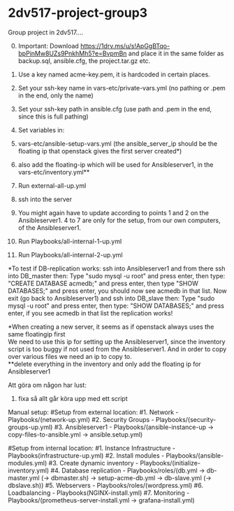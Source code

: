 # 2dv517-project-group3

Group project in 2dv517....

0. Important: Download https://1drv.ms/u/s!ApGgBTqo-bpPinMw8UZs9PnkhMh5?e=BvpmBn and place it in the same folder as backup.sql, ansible.cfg, the project.tar.gz etc.    
1. Use a key named acme-key.pem, it is hardcoded in certain places.

2. Set your ssh-key name in vars-etc/private-vars.yml (no pathing or .pem in the end, only the name)
3. Set your ssh-key path in ansible.cfg (use path and .pem in the end, since this is full pathing)    

4. Set variables in:
5. vars-etc/ansible-setup-vars.yml (the ansible_server_ip should be the floating ip that openstack gives the first server created*)
6. also add the floating-ip which will be used for Ansibleserver1, in the vars-etc/inventory.yml**
7. Run external-all-up.yml    

8. ssh into the server
9. You might again have to update according to points 1 and 2 on the Ansibleserver1. 4 to 7 are only for the setup, from our own computers, of the Ansibleserver1.
10. Run Playbooks/all-internal-1-up.yml
11. Run Playbooks/all-internal-2-up.yml    


*To test if DB-replication works: ssh into Ansibleserver1 and from there ssh into DB_master then:
 Type "sudo mysql -u root"  and press enter, then type: "CREATE DATABASE acmedb;" and press enter, then type "SHOW DATABASES;" and press enter, you should now see acmedb in that list.
Now exit (go back to Ansibleserver1) and ssh into DB_slave then:
Type "sudo mysql -u root" and press enter, then type: "SHOW DATABASES;" and press enter, if you see acmedb in that list the replication works!


*When creating a new server, it seems as if openstack always uses the same floatingip first  
We need to use this ip for setting up the Ansibleserver1, since the inventory script is too buggy if not used from the Ansibleserver1. And in order to copy over various files we need an ip to copy to.  
**delete everything in the inventory and only add the floating ip for Ansibleserver1

Att göra om någon har lust:
1. fixa så allt går köra upp med ett script


Manual setup:
#Setup from external location:
#1. Network - Playbooks/(network-up.yml)
#2. Security Groups - Playbooks/(security-groups-up.yml)
#3. Ansibleserver1 - Playbooks/(ansible-instance-up -> copy-files-to-ansible.yml -> ansible.setup.yml)

#Setup from internal location:
#1. Instance Infrastructure - Playbooks(infrastructure-up.yml)
#2. Install modules - Playbooks/(ansible-modules.yml)
#3. Create dynamic inventory - Playbooks/(initialize-inventory.yml) 
#4. Database replication - Playbooks/roles/(db.yml -> db-master.yml (-> dbmaster.sh) -> setup-acme-db.yml -> db-slave.yml (-> dbslave.sh))
#5. Webservers - Playbooks/roles/(wordpress.yml)
#6. Loadbalancing - Playbooks(NGINX-install.yml)
#7. Monitoring - Playbooks/(prometheus-server-install.yml -> grafana-install.yml)

